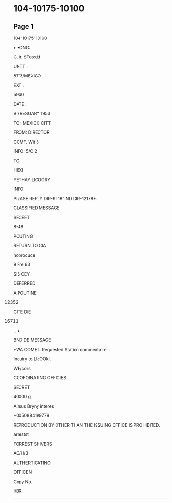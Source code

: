 # 104-10175-10100

## Page 1

104-10175-10100

• •ONG:

C. Ir. STos:dd

UNTT :

87/3/MEXICO

EXT :

5940

DATE :

B FRESUARY 1953

TO : MEXICO CITT

FROM: DIRECTOR

COMF. Wit 8

INFO: 5/C 2

TO

H8XI

YETHAY LICOORY

INFO

PIZASE REPLY DIR-9T18"IND DIR-12178*.

CLASSIFIED MESSAGE

SECEET

8-48

POUTING

RETURN TO CIA

noprocuce

9 Fre 63

SIS CEY

DEFERRED

A POUTINE

12352.

CITE DiE

16711.

.. •

BND DE MESSAGE

*WA COMET: Requested Station commenta re

Inquiry to LIcOOkI.

WE/cors

COOFOINATING OFFICIES

SECRET

40000 g

Airsus Bryny interes

+0050884199779

REPRODUCTION BY OTHER THAN THE ISSUING OFFICE IS PROHIBITED.

arrestst

FORREST SHIVERS

AC/H/3

AUTHERTICATINO

OFFICEN

Copy No.

I/BR

---


